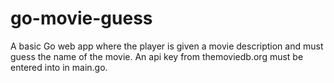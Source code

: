 # go-movie-guess

A basic Go web app where the player is given a movie description and must guess the name of the movie. An api key from themoviedb.org must be entered into in main.go.